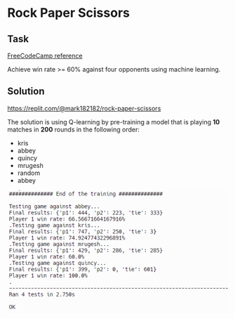 # Rock Paper Scissors

## Task

[FreeCodeCamp reference](https://www.freecodecamp.org/learn/machine-learning-with-python/machine-learning-with-python-projects/rock-paper-scissors)

Achieve win rate >= 60% against four opponents using machine learning.

## Solution

https://replit.com/@mark182182/rock-paper-scissors

The solution is using Q-learning by pre-training a model that is playing <b>10</b> matches in <b>200</b> rounds in the following order:

- kris
- abbey
- quincy
- mrugesh
- random
- abbey

![alt text](solution.png)
